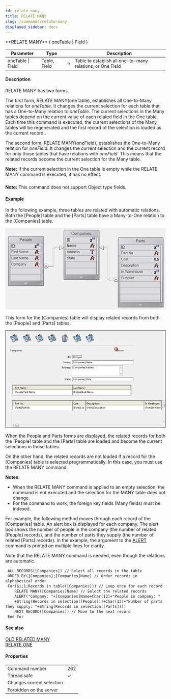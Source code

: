 ```yaml
---
id: relate-many
title: RELATE MANY
slug: /commands/relate-many
displayed_sidebar: docs
---
```


<!--REF #_command_.RELATE MANY.Syntax-->**RELATE MANY** ( oneTable | Field )<!-- END REF-->
<!--REF #_command_.RELATE MANY.Params-->
| Parameter | Type |  | Description |
| --- | --- | --- | --- |
| oneTable &#124; Field | Table, Field | &#8594;  | Table to establish all one-to-many relations, or One Field |

<!-- END REF-->

#### Description 

<!--REF #_command_.RELATE MANY.Summary-->RELATE MANY has two forms.<!-- END REF-->

The first form, RELATE MANY(oneTable), establishes all One-to-Many relations for *oneTable*. It changes the current selection for each table that has a One-to-Many relation to *oneTable*. The current selections in the Many tables depend on the current value of each related field in the One table. Each time this command is executed, the current selections of the Many tables will be regenerated and the first record of the selection is loaded as the current record..

The second form, RELATE MANY(oneField), establishes the One-to-Many relation for *oneField*. It changes the current selection and the current record for only those tables that have relations with *oneField*. This means that the related records become the current selection for the Many table.

**Note:** If the current selection in the One table is empty while the RELATE MANY command is executed, it has no effect.

##### 

**Note:** This command does not support Object type fields.

#### Example 

In the following example, three tables are related with automatic relations. Both the \[People\] table and the \[Parts\] table have a Many-to-One relation to the \[Companies\] table.

![](../assets/en/commands/pict2286855.fr.png)

This form for the \[Companies\] table will display related records from both the \[People\] and \[Parts\] tables.

![](../assets/en/commands/pict2287703.fr.png)

When the People and Parts forms are displayed, the related records for both the \[People\] table and the \[Parts\] table are loaded and become the current selections in those tables. 

On the other hand, the related records are not loaded if a record for the \[Companies\] table is selected programmatically. In this case, you must use the RELATE MANY command.

**Notes:**  
* When the RELATE MANY command is applied to an empty selection, the command is not executed and the selection for the MANY table does not change.
* For the command to work, the foreign key fields (Many fields) must be indexed.

For example, the following method moves through each record of the \[Companies\] table. An alert box is displayed for each company. The alert box shows the number of people in the company (the number of related \[People\] records), and the number of parts they supply (the number of related \[Parts\] records). In the example, the argument to the [ALERT](alert.md) command is printed on multiple lines for clarity. 

Note that the RELATE MANY command is needed, even though the relations are automatic.

```4d
 ALL RECORDS([Companies]) // Select all records in the table
 ORDER BY([Companies];[Companies]Name) // Order records in alphabetical order
 For($i;1;Records in table([Companies])) // Loop once for each record
    RELATE MANY([Companies]Name) // Select the related records
    ALERT("Company: "+[Companies]Name+Char(13)+"People in company: "
    +String(Records in selection([People]))+Char(13)+"Number of parts they supply: "+String(Records in selection([Parts])))
    NEXT RECORD([Companies]) // Move to the next record
 End for
```

#### See also 

[OLD RELATED MANY](old-related-many.md)  
[RELATE ONE](relate-one.md)  

#### Properties
|  |  |
| --- | --- |
| Command number | 262 |
| Thread safe | &check; |
| Changes current selection ||
| Forbidden on the server ||


